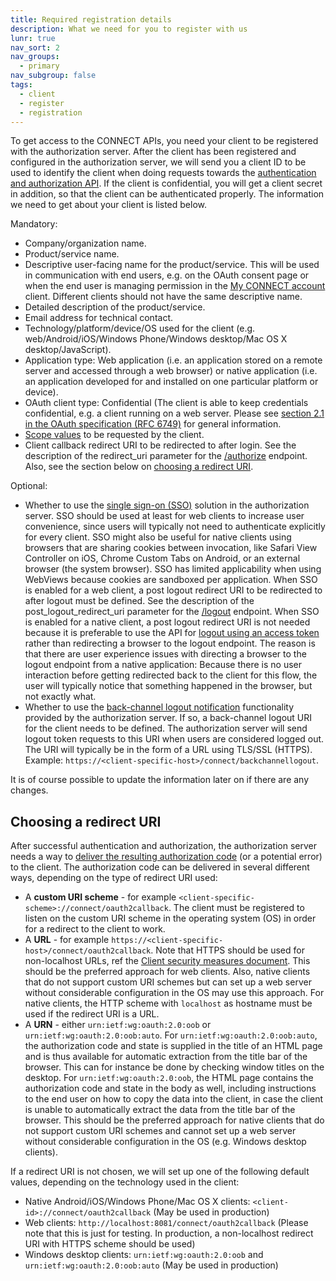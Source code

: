 ```yaml
---
title: Required registration details
description: What we need for you to register with us
lunr: true
nav_sort: 2
nav_groups:
  - primary
nav_subgroup: false
tags:
  - client
  - register
  - registration
---
```


To get access to the CONNECT APIs, you need your client to be registered with the authorization
server. After the client has been registered and configured in the authorization server, we will
send you a client ID to be used to identify the client when doing requests towards the
[authentication and authorization API](http://docs.telenordigital.com/apis/connect/id/authentication.html). If the client is
confidential, you will get a client secret in addition, so that the client can be authenticated
properly. The information we need to get about your client is listed below.

Mandatory:

-   Company/organization name.
-   Product/service name.
-   Descriptive user-facing name for the product/service.
This will be used in communication with end users, e.g. on the OAuth consent page or when
the end user is managing permission in the [My CONNECT account](http://docs.telenordigital.com/myaccount/index.html) client.
Different clients should not have the same descriptive name.
-   Detailed description of the product/service.
-   Email address for technical contact.
-   Technology/platform/device/OS used for the client
(e.g. web/Android/iOS/Windows Phone/Windows desktop/Mac OS X desktop/JavaScript).
-   Application type: Web application (i.e. an application stored on a remote server and accessed
through a web browser) or native application (i.e. an application developed for and installed on
one particular platform or device).
-   OAuth client type: Confidential (The client is able to keep credentials confidential, e.g. a client running on a web server. Please see
[section 2.1 in the OAuth specification (RFC 6749)](https://tools.ietf.org/html/rfc6749#section-2.1)
for general information.
-   [Scope values](../authorization-and-authentication/scope.html) to be requested by the client.
-   Client callback redirect URI to be redirected to after login. See the description of the
redirect_uri parameter for the
[/authorize](http://docs.telenordigital.com/apis/connect/id/authentication.html#authorization-server-user-authorization)
endpoint. Also, see the section below on [choosing a redirect URI](#choosing-a-redirect-uri).

Optional:

-   Whether to use the [single sign-on (SSO)](../authorization-and-authentication/sso.html) solution in the authorization server.
SSO should be used at least for web clients to increase user convenience, since users will
typically not need to authenticate explicitly for every client.
SSO might also be useful for native clients using browsers that are sharing cookies
between invocation, like Safari View Controller on iOS, Chrome Custom Tabs on Android,
or an external browser (the system browser).
SSO has limited applicability when using WebViews because cookies are sandboxed per application.
When SSO is enabled for a web client, a post logout redirect URI to be redirected to after logout
must be defined.
See the description of the post_logout_redirect_uri parameter for the
[/logout](http://docs.telenordigital.com/apis/connect/id/authentication.html#authorization-server-user-logout) endpoint.
When SSO is enabled for a native client, a post logout redirect URI is not needed because it is
preferable to use the API for
[logout using an access token](http://docs.telenordigital.com/apis/connect/id/authentication.html#authorization-server-user-logout-post)
rather than redirecting a browser to the logout endpoint.
The reason is that there are user experience issues with directing a browser to the logout endpoint
from a native application:
Because there is no user interaction before getting redirected back to the client for this flow,
the user will typically notice that something happened in the browser, but not exactly what.
-   Whether to use the [back-channel logout notification](../authorization-and-authentication.html#back-channel-logout)
functionality provided by the authorization server.
If so, a back-channel logout URI for the client needs to be defined.
The authorization server will send logout token requests to this URI when users are considered
logged out.
The URI will typically be in the form of a URL using TLS/SSL (HTTPS).
Example: `https://<client-specific-host>/connect/backchannellogout`.

It is of course possible to update the information later on if there are any changes.

## Choosing a redirect URI

After successful authentication and authorization, the authorization server needs a way to
[deliver the resulting authorization code](../authorization-and-authentication.html) (or a potential error) to the
client. The authorization code can be delivered in several different ways, depending on the type of
redirect URI used:

-   A __custom URI scheme__ - for example `<client-specific-scheme>://connect/oauth2callback`. The
client must be registered to listen on the custom URI scheme in the operating system (OS) in order
for a redirect to the client to work.
-   A __URL__ - for example `https://<client-specific-host>/connect/oauth2callback`.
Note that HTTPS should be used for non-localhost URLs, ref the
[Client security measures document](../authorization-and-authentication/client-security-measures.html).
This should be the preferred approach for web clients.
Also, native clients that do not support custom URI schemes but can set up a web server
without considerable configuration in the OS may use this approach.
For native clients, the HTTP scheme with `localhost` as hostname must be used if the redirect URI
is a URL.
-   A __URN__ - either `urn:ietf:wg:oauth:2.0:oob` or `urn:ietf:wg:oauth:2.0:oob:auto`. For
`urn:ietf:wg:oauth:2.0:oob:auto`, the authorization code and state is supplied in the title of an
HTML page and is thus available for automatic extraction from the title bar of the browser. This
can for instance be done by checking window titles on the desktop. For `urn:ietf:wg:oauth:2.0:oob`,
the HTML page contains the authorization code and state in the body as well, including instructions
to the end user on how to copy the data into the client, in case the client is unable to
automatically extract the data from the title bar of the browser. This should be the preferred
approach for native clients that do not support custom URI schemes and cannot set up a web server
without considerable configuration in the OS (e.g. Windows desktop clients).

If a redirect URI is not chosen, we will set up one of the following default values, depending on
the technology used in the client:

-   Native Android/iOS/Windows Phone/Mac OS X clients: `<client-id>://connect/oauth2callback` (May be
used in production)
-   Web clients: `http://localhost:8081/connect/oauth2callback` (Please note that this is just for
testing. In production, a non-localhost redirect URI with HTTPS scheme should be used)
-   Windows desktop clients: `urn:ietf:wg:oauth:2.0:oob` and `urn:ietf:wg:oauth:2.0:oob:auto` (May be
used in production)
